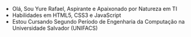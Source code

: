 - Olá, Sou Yure Rafael, Aspirante e Apaixonado por Natureza em TI
- Habilidades em HTML5, CSS3 e JavaScript
- Estou Cursando  Segundo Período de Engenharia da Computação na Universidade Salvador (UNIFACS)


<!---
yure07/yure07 is a ✨ special ✨ repository because its `README.md` (this file) appears on your GitHub profile.
You can click the Preview link to take a look at your changes.
--->
